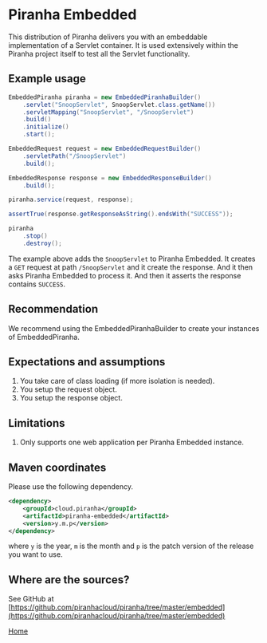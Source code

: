# Piranha Embedded

This distribution of Piranha delivers you with an embeddable implementation of a 
Servlet container. It is used extensively within the Piranha project itself to 
test all the Servlet functionality.

## Example usage

```java
EmbeddedPiranha piranha = new EmbeddedPiranhaBuilder()
    .servlet("SnoopServlet", SnoopServlet.class.getName())
    .servletMapping("SnoopServlet", "/SnoopServlet")
    .build()
    .initialize()
    .start();

EmbeddedRequest request = new EmbeddedRequestBuilder()
    .servletPath("/SnoopServlet")
    .build();

EmbeddedResponse response = new EmbeddedResponseBuilder()
    .build();

piranha.service(request, response);

assertTrue(response.getResponseAsString().endsWith("SUCCESS"));

piranha
    .stop()
    .destroy();
```

The example above adds the `SnoopServlet` to Piranha Embedded. It creates a `GET`
request at path `/SnoopServlet` and it create the response. And it then asks
Piranha Embedded to process it. And then it asserts the response contains
`SUCCESS`.

## Recommendation
 
 We recommend using the EmbeddedPiranhaBuilder to create your instances of
EmbeddedPiranha.

## Expectations and assumptions

1. You take care of class loading (if more isolation is needed).
1. You setup the request object.
1. You setup the response object.

## Limitations

1. Only supports one web application per Piranha Embedded instance.

## Maven coordinates

Please use the following dependency.

````xml
<dependency>
    <groupId>cloud.piranha</groupId>
    <artifactId>piranha-embedded</artifactId>
    <version>y.m.p</version>
</dependency>
````

where `y` is the year, `m` is the month and `p` is the patch version of the
release you want to use.

## Where are the sources?

See GitHub at
[https://github.com/piranhacloud/piranha/tree/master/embedded](https://github.com/piranhacloud/piranha/tree/master/embedded)

[Home](../overview.md)
